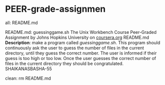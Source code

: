 # PEER-grade-assignmen

all: README.md

README.md: guessinggame.sh
	 The Unix Workbench Course Peer-Graded Assignment
	by Johns Hopkins University on [coursera.org](https://www.coursera.org/)
	README.md	
	**Description**: make a program called *guessinggame.sh*. This program should continuously ask the user to guess the number of files in the current directory, until they guess the correct number. The user is informed if their guess is too high or too low. Once the user guesses the correct number of files in the current directory they should be congratulated.
	SHAIKANASBASHA-55

clean:
	rm README.md
